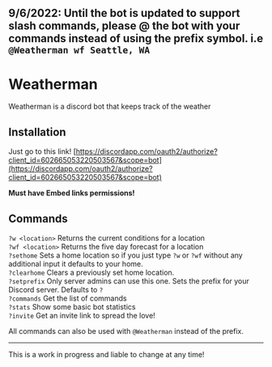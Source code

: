 ## 9/6/2022: Until the bot is updated to support slash commands, please @ the bot with your commands instead of using the prefix symbol. i.e `@Weatherman wf Seattle, WA`

# Weatherman

Weatherman is a discord bot that keeps track of the weather

## Installation

Just go to this link! [https://discordapp.com/oauth2/authorize?client_id=602665053220503567&scope=bot](https://discordapp.com/oauth2/authorize?client_id=602665053220503567&scope=bot)

**Must have Embed links permissions!**

## Commands

`?w <location>` Returns the current conditions for a location    
`?wf <location>` Returns the five day forecast for a location    
`?sethome` Sets a home location so if you just type `?w` or `?wf` without any additional input it defaults to your home.    
`?clearhome` Clears a previously set home location.    
`?setprefix` Only server admins can use this one. Sets the prefix for your Discord server. Defaults to `?`    
`?commands` Get the list of commands    
`?stats` Show some basic bot statistics    
`?invite` Get an invite link to spread the love!


All commands can also be used with `@Weatherman` instead of the prefix.

---

This is a work in progress and liable to change at any time!
